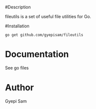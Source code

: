 #Description

fileutils is a set of useful file utilities for Go.

#Installation

    go get github.com/gyepisam/fileutils

# Documentation

See go files

# Author

Gyepi Sam
